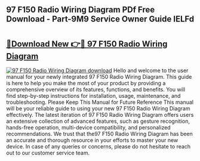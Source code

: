 ## 97 F150 Radio Wiring Diagram PDf Free Download - Part-9M9 Service Owner Guide IELFd

# <h2><a href="http://dft5x6n.blite.top/?on=97+F150+Radio+Wiring+Diagram">🔗Download New 👉🔴 97 F150 Radio Wiring Diagram</a></h2>

[![97 F150 Radio Wiring Diagram download](https://i.imgur.com/lujVjoI.png)](http://dft5x6n.blite.top/?on=97+F150+Radio+Wiring+Diagram)
Hello and welcome to the user manual for your newly integrated 97 F150 Radio Wiring Diagram. This guide is here to help you make the most of your product by providing a comprehensive overview of its features, functions, and benefits. You will find step-by-step instructions for installation, usage, maintenance, and troubleshooting. Please Keep This Manual for Future Reference This manual will be your reliable guide to using your new 97 F150 Radio Wiring Diagram effectively. The latest iteration of 97 F150 Radio Wiring Diagram offers users an extensive collection of advanced features, such as gesture recognition, hands-free operation, multi-device compatibility, and personalized recommendations. We trust that the97 F150 Radio Wiring Diagram has been an accurate and thorough resource in your efforts to master your new device. In case of any queries or concerns, please do not hesitate to reach out to our customer service team.
